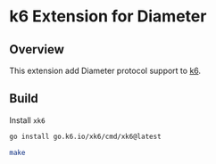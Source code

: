 # k6 Extension for Diameter

## Overview

This extension add Diameter protocol support to [k6](https://k6.io/).

## Build

Install `xk6`
```bash
go install go.k6.io/xk6/cmd/xk6@latest
```

```bash
make
```